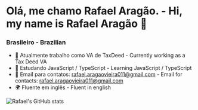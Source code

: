 # Olá, me chamo Rafael Aragão. - Hi, my name is Rafael Aragão 👋
### Brasileiro - Brazilian

- 🔭 Atualmente trabalho como VA de TaxDeed - Currently working as a Tax Deed VA
- 🌱 Estudando JavaScript / TypeScript - Learning JavaScript / TypeScript
- 📝 Email para contatos: rafael.aragaovieira011@gmail.com -  Email for contacts: rafael.aragaovieira011@gmail.com
- 🌍 Fluente em inglês - Fluent in english

![Rafael's GitHub stats](https://github-readme-stats-seven-kohl-39.vercel.app/api?username=rafaelaragaov&theme=dark&show_icons=true)
